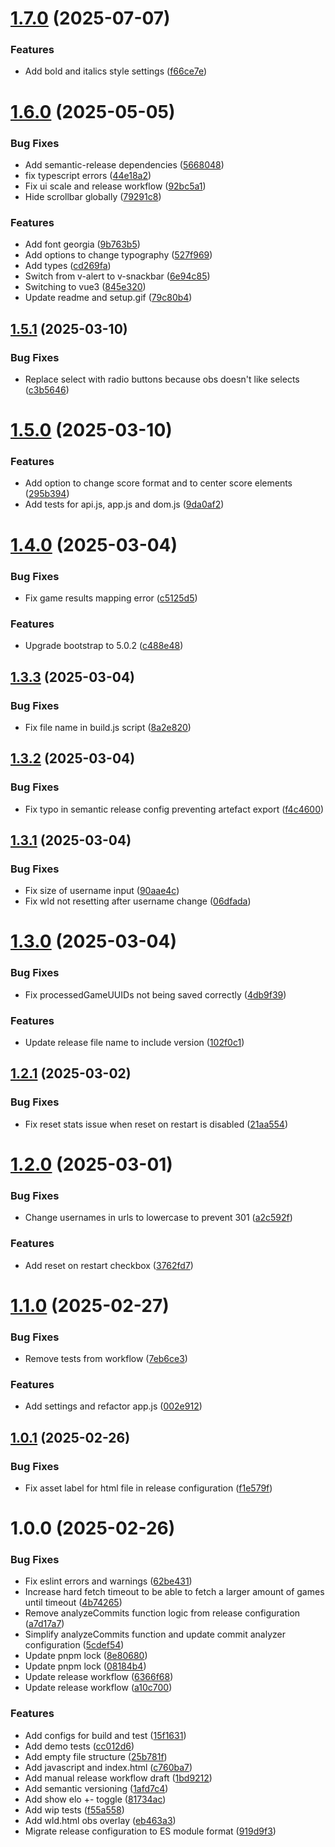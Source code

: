 # [1.7.0](https://github.com/thieleju/chess-com-obs-overlay/compare/v1.6.0...v1.7.0) (2025-07-07)


### Features

* Add bold and italics style settings ([f66ce7e](https://github.com/thieleju/chess-com-obs-overlay/commit/f66ce7e6e150bfd0e55c8a67d932dea97d8ded02))

# [1.6.0](https://github.com/thieleju/chess-com-obs-overlay/compare/v1.5.1...v1.6.0) (2025-05-05)


### Bug Fixes

* Add semantic-release dependencies ([5668048](https://github.com/thieleju/chess-com-obs-overlay/commit/56680489b0bfb726990cf1274a03e3aea41feeaa))
* fix typescript errors ([44e18a2](https://github.com/thieleju/chess-com-obs-overlay/commit/44e18a25f4cf8a45820c7682e2e70c6411600c9a))
* Fix ui scale and release workflow ([92bc5a1](https://github.com/thieleju/chess-com-obs-overlay/commit/92bc5a12fe43be44734a43bc0f00481836d1f0c4))
* Hide scrollbar globally ([79291c8](https://github.com/thieleju/chess-com-obs-overlay/commit/79291c801b87be8aad80c6aaca6f8df41a3f82ea))


### Features

* Add font georgia ([9b763b5](https://github.com/thieleju/chess-com-obs-overlay/commit/9b763b521b49a17af348a5a103af6f467ed72ef5))
* Add options to change typography ([527f969](https://github.com/thieleju/chess-com-obs-overlay/commit/527f9690b0a1d0609caf90946225e863b9e04a18))
* Add types ([cd269fa](https://github.com/thieleju/chess-com-obs-overlay/commit/cd269fa3e95af4d7051031653709189f4d25e11f))
* Switch from v-alert to v-snackbar ([6e94c85](https://github.com/thieleju/chess-com-obs-overlay/commit/6e94c856b4ad5001041ae8202aa56e91a8f51466))
* Switching to vue3 ([845e320](https://github.com/thieleju/chess-com-obs-overlay/commit/845e3209ad0290c4ade194cb3c16eac057495187))
* Update readme and setup.gif ([79c80b4](https://github.com/thieleju/chess-com-obs-overlay/commit/79c80b424a870bf02de8002cf334ccc448be6d93))

## [1.5.1](https://github.com/thieleju/chess-com-obs-overlay/compare/v1.5.0...v1.5.1) (2025-03-10)


### Bug Fixes

* Replace select with radio buttons because obs doesn't like selects ([c3b5646](https://github.com/thieleju/chess-com-obs-overlay/commit/c3b564664260d230ad38d2e7e602958a298649a4))

# [1.5.0](https://github.com/thieleju/chess-com-obs-overlay/compare/v1.4.0...v1.5.0) (2025-03-10)


### Features

* Add option to change score format and to center score elements ([295b394](https://github.com/thieleju/chess-com-obs-overlay/commit/295b394057f0e8cb544c474b282ce93823161036))
* Add tests for api.js, app.js and dom.js ([9da0af2](https://github.com/thieleju/chess-com-obs-overlay/commit/9da0af2056e93bf9e85e3d4527aea212890d4d38))

# [1.4.0](https://github.com/thieleju/chess-com-obs-overlay/compare/v1.3.3...v1.4.0) (2025-03-04)


### Bug Fixes

* Fix game results mapping error ([c5125d5](https://github.com/thieleju/chess-com-obs-overlay/commit/c5125d5aedce6d90f97f57afe8a69b1b4d38ff6c))


### Features

* Upgrade bootstrap to 5.0.2 ([c488e48](https://github.com/thieleju/chess-com-obs-overlay/commit/c488e48f431a0c99bf481b083e3ace503071527c))

## [1.3.3](https://github.com/thieleju/chess-com-obs-overlay/compare/v1.3.2...v1.3.3) (2025-03-04)


### Bug Fixes

* Fix file name in build.js script ([8a2e820](https://github.com/thieleju/chess-com-obs-overlay/commit/8a2e8209e346058bab17503b31ddc043842f18db))

## [1.3.2](https://github.com/thieleju/chess-com-obs-overlay/compare/v1.3.1...v1.3.2) (2025-03-04)


### Bug Fixes

* Fix typo in semantic release config preventing artefact export ([f4c4600](https://github.com/thieleju/chess-com-obs-overlay/commit/f4c4600275626e01bb19eaa75ed041eb215f0348))

## [1.3.1](https://github.com/thieleju/chess-com-obs-overlay/compare/v1.3.0...v1.3.1) (2025-03-04)


### Bug Fixes

* Fix size of username input ([90aae4c](https://github.com/thieleju/chess-com-obs-overlay/commit/90aae4c4068206b9d5a4d43a2c7ec1de44f5188c))
* Fix wld not resetting after username change ([06dfada](https://github.com/thieleju/chess-com-obs-overlay/commit/06dfadaa2c1bb819315251af806f3987fffd44c8))

# [1.3.0](https://github.com/thieleju/chess-com-obs-overlay/compare/v1.2.1...v1.3.0) (2025-03-04)


### Bug Fixes

* Fix processedGameUUIDs not being saved correctly ([4db9f39](https://github.com/thieleju/chess-com-obs-overlay/commit/4db9f3957c49380f29395d39ab3e1233c355b100))


### Features

* Update release file name to include version ([102f0c1](https://github.com/thieleju/chess-com-obs-overlay/commit/102f0c12b9e9a9babd391e12776effc9aa33829a))

## [1.2.1](https://github.com/thieleju/chess-com-obs-overlay/compare/v1.2.0...v1.2.1) (2025-03-02)


### Bug Fixes

* Fix reset stats issue when reset on restart is disabled ([21aa554](https://github.com/thieleju/chess-com-obs-overlay/commit/21aa55402eb0452fe5ac98b2a81ab6b3c845f1a2))

# [1.2.0](https://github.com/thieleju/chess-com-obs-overlay/compare/v1.1.0...v1.2.0) (2025-03-01)


### Bug Fixes

* Change usernames in urls to lowercase to prevent 301 ([a2c592f](https://github.com/thieleju/chess-com-obs-overlay/commit/a2c592facee38d7d8780ba390b64c16c331ca57a))


### Features

* Add reset on restart checkbox ([3762fd7](https://github.com/thieleju/chess-com-obs-overlay/commit/3762fd7949c1b2d721215b820c819037a0f2113f))

# [1.1.0](https://github.com/thieleju/chess-com-obs-overlay/compare/v1.0.1...v1.1.0) (2025-02-27)


### Bug Fixes

* Remove tests from workflow ([7eb6ce3](https://github.com/thieleju/chess-com-obs-overlay/commit/7eb6ce3f4b6ee85229cd126e94a51b561304a406))


### Features

* Add settings and refactor app.js ([002e912](https://github.com/thieleju/chess-com-obs-overlay/commit/002e9120ae497133501d31ad414abe56e52fea9f))

## [1.0.1](https://github.com/thieleju/chess-com-obs-overlay/compare/v1.0.0...v1.0.1) (2025-02-26)


### Bug Fixes

* Fix asset label for html file in release configuration ([f1e579f](https://github.com/thieleju/chess-com-obs-overlay/commit/f1e579f17ba32ebcddcc5c6a45e4cb46b4e67142))

# 1.0.0 (2025-02-26)


### Bug Fixes

* Fix eslint errors and warnings ([62be431](https://github.com/thieleju/chess-com-obs-overlay/commit/62be4314cda812f6f7c32f9f54262e02d4dc142f))
* Increase hard fetch timeout to be able to fetch a larger amount of games until timeout ([4b74265](https://github.com/thieleju/chess-com-obs-overlay/commit/4b74265ed2c0c677f54d9da845eefad9b88d6964))
* Remove analyzeCommits function logic from release configuration ([a7d17a7](https://github.com/thieleju/chess-com-obs-overlay/commit/a7d17a762634c2bf51ee83390223674750d3497c))
* Simplify analyzeCommits function and update commit analyzer configuration ([5cdef54](https://github.com/thieleju/chess-com-obs-overlay/commit/5cdef544230470c14ebb572872c5e4fdb3aaf412))
* Update pnpm lock ([8e80680](https://github.com/thieleju/chess-com-obs-overlay/commit/8e8068072e2698d53f355eaeebdd7e69ba158fe0))
* Update pnpm lock ([08184b4](https://github.com/thieleju/chess-com-obs-overlay/commit/08184b4bc9686043e7f8bc42466d4b8e6c93f4c9))
* Update release workflow ([6366f68](https://github.com/thieleju/chess-com-obs-overlay/commit/6366f686d42cb13917976764abe4a60d23b67351))
* Update release workflow ([a10c700](https://github.com/thieleju/chess-com-obs-overlay/commit/a10c700db35025fb7e95f0251a005b064592ce03))


### Features

* Add configs for build and test ([15f1631](https://github.com/thieleju/chess-com-obs-overlay/commit/15f16319c29e04fa1592642e9dee59a0d2e7554d))
* Add demo tests ([cc012d6](https://github.com/thieleju/chess-com-obs-overlay/commit/cc012d640821e89ae06c413fde0458ff41d0aaae))
* Add empty file structure ([25b781f](https://github.com/thieleju/chess-com-obs-overlay/commit/25b781ff737ddee9e257add643919f18a5d7485d))
* Add javascript and index.html ([c760ba7](https://github.com/thieleju/chess-com-obs-overlay/commit/c760ba7884aefa128ab71d930cfa85429f346b35))
* Add manual release workflow draft ([1bd9212](https://github.com/thieleju/chess-com-obs-overlay/commit/1bd9212a8e8744b7bcf8a8eb515c476063b29597))
* Add semantic versioning ([1afd7c4](https://github.com/thieleju/chess-com-obs-overlay/commit/1afd7c4ecd501e39938743b1edebd7265f67f746))
* Add show elo +- toggle ([81734ac](https://github.com/thieleju/chess-com-obs-overlay/commit/81734acada4aa63429cee5fa8e2bda52b1791252))
* Add wip tests ([f55a558](https://github.com/thieleju/chess-com-obs-overlay/commit/f55a558eb274c4ae8c968794ab93aa9d0ab045db))
* Add wld.html obs overlay ([eb463a3](https://github.com/thieleju/chess-com-obs-overlay/commit/eb463a3d8598738c3a1d78780433ba7da8b82332))
* Migrate release configuration to ES module format ([919d9f3](https://github.com/thieleju/chess-com-obs-overlay/commit/919d9f32c06f7265c202bc3cd8a090c8b6fa2d9d))
